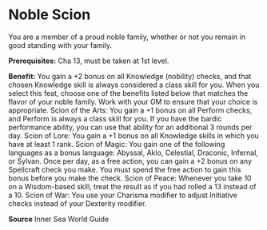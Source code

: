 ﻿---
cssclass: [feats]

---
# Noble Scion

You are a member of a proud noble family, whether or not you remain in good standing with your family.

**Prerequisites:** Cha 13, must be taken at 1st level.

**Benefit:** You gain a +2 bonus on all Knowledge (nobility) checks, and that chosen Knowledge skill is always considered a class skill for you. When you select this feat, choose one of the benefits listed below that matches the flavor of your noble family. Work with your GM to ensure that your choice is appropriate. 
Scion of the Arts: You gain a +1 bonus on all Perform checks, and Perform is always a class skill for you. If you have the bardic performance ability, you can use that ability for an additional 3 rounds per day. 
Scion of Lore: You gain a +1 bonus on all Knowledge skills in which you have at least 1 rank. 
Scion of Magic: You gain one of the following languages as a bonus language: Abyssal, Aklo, Celestial, Draconic, Infernal, or Sylvan. Once per day, as a free action, you can gain a +2 bonus on any Spellcraft check you make. You must spend the free action to gain this bonus before you make the check. 
Scion of Peace: Whenever you take 10 on a Wisdom-based skill, treat the result as if you had rolled a 13 instead of a 10. 
Scion of War: You use your Charisma modifier to adjust Initiative checks instead of your Dexterity modifier.

**Source** Inner Sea World Guide